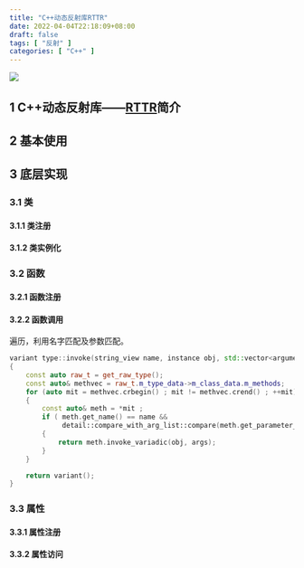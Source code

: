 ```yaml
---
title: "C++动态反射库RTTR"
date: 2022-04-04T22:18:09+08:00
draft: false
tags: [ "反射" ]
categories: [ "C++" ]
---
```


![](https://cdn.jsdelivr.net/gh/Chz-yang/GitHubPageImages/avatar.jpg)

## 1 C++动态反射库——[RTTR](https://github.com/rttrorg/rttr)简介

## 2 基本使用

## 3 底层实现

### 3.1 类

#### 3.1.1 类注册

#### 3.1.2 类实例化

### 3.2 函数

#### 3.2.1 函数注册

#### 3.2.2 函数调用

遍历，利用名字匹配及参数匹配。

```c++
variant type::invoke(string_view name, instance obj, std::vector<argument> args) const
{
    const auto raw_t = get_raw_type();
    const auto& methvec = raw_t.m_type_data->m_class_data.m_methods;
    for (auto mit = methvec.crbegin() ; mit != methvec.crend() ; ++mit)
    {
        const auto& meth = *mit ;
        if ( meth.get_name() == name &&
             detail::compare_with_arg_list::compare(meth.get_parameter_infos(), args))
        {
            return meth.invoke_variadic(obj, args);
        }
    }

    return variant();
}
```

### 3.3 属性

#### 3.3.1 属性注册

#### 3.3.2 属性访问

